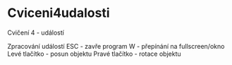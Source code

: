 # Cviceni4udalosti
Cvičení 4 - událostí

Zpracování událostí
ESC - zavře program
W - přepínání na fullscreen/okno
Levé tlačítko - posun objektu
Pravé tlačítko - rotace objektu
